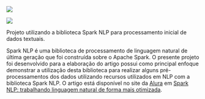 ![](https://i.pinimg.com/originals/49/72/6e/49726e65f6b35c2e8e366a16c0734fb7.png)

![](https://miro.medium.com/max/788/1*HxBWKhSRc1RAWayJAmpTpA.png)

Projeto utilizando a biblioteca Spark NLP para processamento inicial de dados textuais. 

Spark NLP é uma biblioteca de processamento de linguagem natural de última geração que foi construída sobre o Apache Spark. O presente projeto foi desenvolvido para a elaboração do artigo possui como principal enfoque demonstrar a utilização desta biblioteca para realizar alguns pré-processamentos dos dados utilizando recursos utilizados em NLP com a biblioteca Spark NLP. O artigo está disponível no site da [Alura](https://www.alura.com.br/) em [Spark NLP: trabalhando linguagem natural de forma mais otimizada](https://www.alura.com.br/artigos/spark-nlp-linguagem-natural-forma-otimizada?utm_source=gnarus&utm_medium=timeline).


